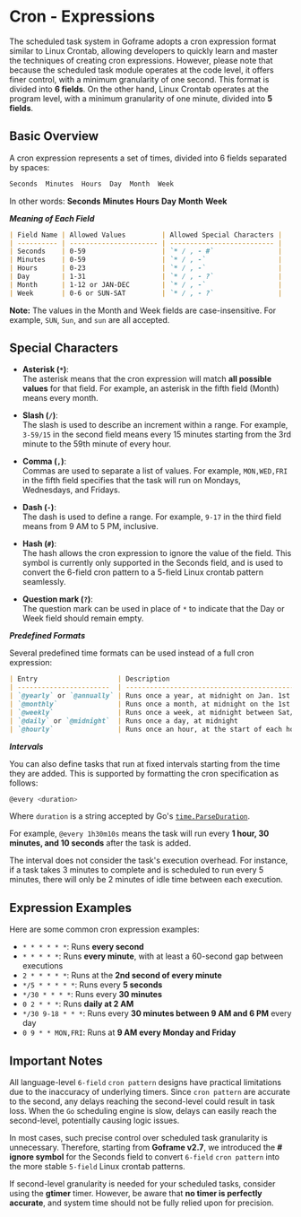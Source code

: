 # Cron - Expressions

The scheduled task system in Goframe adopts a cron expression format similar to Linux Crontab, allowing developers to quickly learn and master the techniques of creating cron expressions. However, please note that because the scheduled task module operates at the code level, it offers finer control, with a minimum granularity of one second. This format is divided into **6 fields**. On the other hand, Linux Crontab operates at the program level, with a minimum granularity of one minute, divided into **5 fields**.

## Basic Overview

A cron expression represents a set of times, divided into 6 fields separated by spaces:

```bash
Seconds  Minutes  Hours  Day  Month  Week
```

In other words: **Seconds**  **Minutes**  **Hours**  **Day**  **Month**  **Week**

***Meaning of Each Field***

```markdown
| Field Name | Allowed Values         | Allowed Special Characters |
| ---------- | ---------------------- | -------------------------- |
| Seconds    | 0-59                   | `* / , - #`                |
| Minutes    | 0-59                   | `* / , -`                  |
| Hours      | 0-23                   | `* / , -`                  |
| Day        | 1-31                   | `* / , - ?`                |
| Month      | 1-12 or JAN-DEC        | `* / , -`                  |
| Week       | 0-6 or SUN-SAT         | `* / , - ?`                |
```

**Note:** The values in the Month and Week fields are case-insensitive. For example, `SUN`, `Sun`, and `sun` are all accepted.

## Special Characters

- **Asterisk (`*`)**:  
  The asterisk means that the cron expression will match **all possible values** for that field. For example, an asterisk in the fifth field (Month) means every month.

- **Slash (`/`)**:  
  The slash is used to describe an increment within a range. For example, `3-59/15` in the second field means every 15 minutes starting from the 3rd minute to the 59th minute of every hour.

- **Comma (`,`)**:  
  Commas are used to separate a list of values. For example, `MON,WED,FRI` in the fifth field specifies that the task will run on Mondays, Wednesdays, and Fridays.

- **Dash (`-`)**:  
  The dash is used to define a range. For example, `9-17` in the third field means from 9 AM to 5 PM, inclusive.

- **Hash (`#`)**:  
  The hash allows the cron expression to ignore the value of the field. This symbol is currently only supported in the Seconds field, and is used to convert the 6-field cron pattern to a 5-field Linux crontab pattern seamlessly.

- **Question mark (`?`)**:  
  The question mark can be used in place of `*` to indicate that the Day or Week field should remain empty.

***Predefined Formats***

Several predefined time formats can be used instead of a full cron expression:

```markdown
| Entry                    | Description                                    | Equivalent To         |
| -----------------------  | ---------------------------------------------- | --------------------- |
| `@yearly` or `@annually` | Runs once a year, at midnight on Jan. 1st      | `0 0 0 1 1 *`         |
| `@monthly`               | Runs once a month, at midnight on the 1st day  | `0 0 0 1 * *`         |
| `@weekly`                | Runs once a week, at midnight between Sat/Sun  | `0 0 0 * * 0`         |
| `@daily` or `@midnight`  | Runs once a day, at midnight                   | `0 0 0 * * *`         |
| `@hourly`                | Runs once an hour, at the start of each hour   | `0 0 * * * *`         |
```

***Intervals***

You can also define tasks that run at fixed intervals starting from the time they are added. This is supported by formatting the cron specification as follows:

```bash
@every <duration>
```

Where `duration` is a string accepted by Go's [`time.ParseDuration`](https://golang.org/pkg/time/#ParseDuration).

For example, `@every 1h30m10s` means the task will run every **1 hour, 30 minutes, and 10 seconds** after the task is added.

The interval does not consider the task's execution overhead. For instance, if a task takes 3 minutes to complete and is scheduled to run every 5 minutes, there will only be 2 minutes of idle time between each execution.

## Expression Examples

Here are some common cron expression examples:

- `* * * * * *`: Runs **every second**
- `* * * * *`: Runs **every minute**, with at least a 60-second gap between executions
- `2 * * * * *`: Runs at the **2nd second of every minute**
- `*/5 * * * * *`: Runs every **5 seconds**
- `*/30 * * * *`: Runs every **30 minutes**
- `0 2 * * *`: Runs **daily at 2 AM**
- `*/30 9-18 * * *`: Runs every **30 minutes between 9 AM and 6 PM** every day
- `0 9 * * MON,FRI`: Runs at **9 AM every Monday and Friday**

## Important Notes

All language-level `6-field` `cron pattern` designs have practical limitations due to the inaccuracy of underlying timers. Since `cron pattern` are accurate to the second, any delays reaching the second-level could result in task loss. When the `Go` scheduling engine is slow, delays can easily reach the second-level, potentially causing logic issues.

In most cases, such precise control over scheduled task granularity is unnecessary. Therefore, starting from **Goframe v2.7**, we introduced the **# ignore symbol** for the Seconds field to convert `6-field` `cron pattern` into the more stable `5-field` Linux crontab patterns.

If second-level granularity is needed for your scheduled tasks, consider using the **gtimer** timer. However, be aware that **no timer is perfectly accurate**, and system time should not be fully relied upon for precision.
